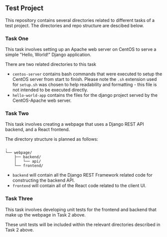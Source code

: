 ## Test Project

This repository contains several directories related to different tasks of a test project. The directories and repo structure are descibed below.

### Task One

This task involves setting up an Apache web server on CentOS to serve a simple "Hello, World!" Django application.

There are two related directories to this task

- `centos-server` contains bash commands that were executed to setup the CentOS server from start to finish. Please note the `.sh` extension used for `setup.sh` was chosen to help readability and formatting - this file is not intended to be executed directly.
- `hello-world-app` contains the files for the django project served by the CentOS-Apache web server.

### Task Two

This task involves creating a webpage that uses a Django REST API backend, and a React frontend.

The directory structure is planned as follows:

```
.
└── webpage/
    ├── backend/
    │   └── api/
    └── frontend/

```

- `backend` will contain all the Django REST Framework related code for constructing the backend API.
- `frontend` will contain all of the React code related to the client UI.

### Task Three

This task involves developing unit tests for the frontend and backend that make up the webpage in Task 2 above.

These unit tests will be included within the relevant directories described in Task 2 above.
